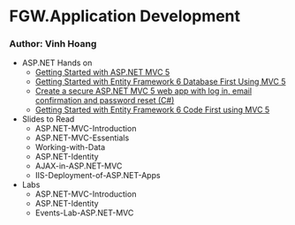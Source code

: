 # FGW.Application Development

### Author: Vinh Hoang

- ASP.NET Hands on
  - [Getting Started with ASP.NET MVC 5](https://docs.microsoft.com/en-us/aspnet/mvc/overview/getting-started/introduction/)
  - [Getting Started with Entity Framework 6 Database First Using MVC 5](https://docs.microsoft.com/en-us/aspnet/mvc/overview/getting-started/database-first-development/)
  - [Create a secure ASP.NET MVC 5 web app with log in, email confirmation and password reset (C#)](https://docs.microsoft.com/en-us/aspnet/mvc/overview/security/create-an-aspnet-mvc-5-web-app-with-email-confirmation-and-password-reset)
  - [Getting Started with Entity Framework 6 Code First using MVC 5](https://docs.microsoft.com/en-us/aspnet/mvc/overview/getting-started/getting-started-with-ef-using-mvc/)
- Slides to Read
  - ASP.NET-MVC-Introduction
  - ASP.NET-MVC-Essentials
  - Working-with-Data
  - ASP.NET-Identity
  - AJAX-in-ASP.NET-MVC
  - IIS-Deployment-of-ASP.NET-Apps
- Labs
  - ASP.NET-MVC-Introduction
  - ASP.NET-Identity
  - Events-Lab-ASP.NET-MVC
  
